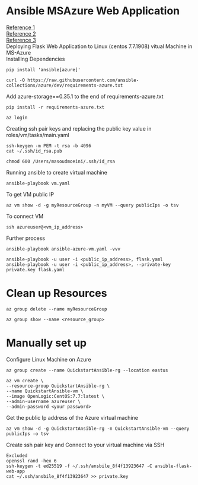 # Ansible MSAzure Web Application
[Reference 1](https://docs.microsoft.com/en-us/azure/developer/ansible/install-on-linux-vmtabs=azure-cli#install-ansible-on-an-azure-linux-virtual-machine)<br/>
[Reference 2](https://docs.microsoft.com/en-us/azure/developer/ansible/vm-configure?tabs=ansible)<br/>
[Reference 3](https://dev.to/cloudskills/deploy-a-windows-vm-to-azure-with-ansible-2l9m)<br/>
Deploying Flask Web Application to Linux (centos 7.7.1908) vitual Machine in MS-Azure<br>
Installing Dependencies<br/>
```
pip install 'ansible[azure]'
```
```
curl -O https://raw.githubusercontent.com/ansible-collections/azure/dev/requirements-azure.txt
```
Add azure-storage==0.35.1 to the end of requirements-azure.txt
```
pip install -r requirements-azure.txt
```
```
az login
```
Creating ssh pair keys and replacing the public key value in roles/vm/tasks/main.yaml
```
ssh-keygen -m PEM -t rsa -b 4096
cat ~/.ssh/id_rsa.pub
```
```
chmod 600 /Users/masoudmoeini/.ssh/id_rsa 
```
Running ansible to create virtual machine
``` 
ansible-playbook vm.yaml
```
To get VM public IP 
```
az vm show -d -g myResourceGroup -n myVM --query publicIps -o tsv
```
To connect VM 
```
ssh azureuser@<vm_ip_address>
```
Further process
```
ansible-playbook ansible-azure-vm.yaml -vvv
```
``` 
ansible-playbook -u user -i <public_ip_address>, flask.yaml
ansible-playbook -u user -i <public_ip_address>, --private-key private.key flask.yaml
```
# Clean up Resources
```
az group delete --name myResourceGroup
``` 
```
az group show --name <resource_group>
```

# Manually set up 
Configure Linux Machine on Azure<br/>
``` 
az group create --name QuickstartAnsible-rg --location eastus
```
```
az vm create \
--resource-group QuickstartAnsible-rg \
--name QuickstartAnsible-vm \
--image OpenLogic:CentOS:7.7:latest \
--admin-username azureuser \
--admin-password <your password>
```
Get the public Ip address of the Azure virtual machine
```
az vm show -d -g QuickstartAnsible-rg -n QuickstartAnsible-vm --query publicIps -o tsv
```
Create ssh pair key and Connect to your virtual machine via SSH
```
Excluded
openssl rand -hex 6
ssh-keygen -t ed25519 -f ~/.ssh/ansbile_8f4f13923647 -C ansible-flask-web-app
cat ~/.ssh/ansbile_8f4f13923647 >> private.key
```






